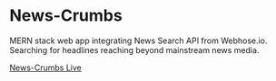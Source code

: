# **News-Crumbs**
MERN stack web app integrating News Search API from Webhose.io. 
Searching for headlines reaching beyond mainstream news media.


[News-Crumbs Live](https://news-crumbs.herokuapp.com/)

